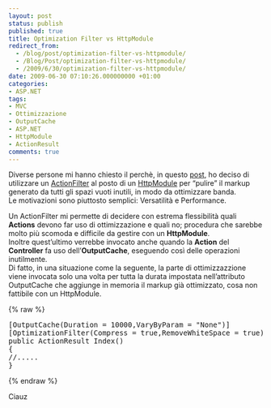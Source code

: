 ```yaml
---
layout: post
status: publish
published: true
title: Optimization Filter vs HttpModule
redirect_from: 
  - /blog/post/optimization-filter-vs-httpmodule/
  - /Blog/Post/optimization-filter-vs-httpmodule/
  - /2009/6/30/optimization-filter-vs-httpmodule/
date: 2009-06-30 07:10:26.000000000 +01:00
categories:
- ASP.NET
tags:
- MVC
- Ottimizzazione
- OutputCache
- ASP.NET
- HttpModule
- ActionResult
comments: true
---
```

<p>Diverse persone mi hanno chiesto il perchè, in questo <a href="http://imperugo.tostring.it/Blog/Post/Realizzare-un-ActionFilter-per-ottimizzare-le-nostre-pagine-web" target="_blank">post</a>, ho deciso di utilizzare un <a href="http://msdn.microsoft.com/en-us/library/dd410209.aspx" rel="nofollow" target="_blank">ActionFilter</a> al posto di un <a href="http://msdn.microsoft.com/en-us/library/zec9k340(VS.71).aspx" rel="nofollow" target="_blank">HttpModule</a> per “pulire” il markup generato da tutti gli spazi vuoti inutili, in modo da ottimizzare banda.     <br />Le motivazioni sono piuttosto semplici: Versatilità e Performance.</p>  <p>Un ActionFilter mi permette di decidere con estrema flessibilità quali <strong>Actions</strong> devono far uso di ottimizzazione e quali no; procedura che sarebbe molto più scomoda e difficile da gestire con un <strong>HttpModule</strong>.     <br />Inoltre quest’ultimo verrebbe invocato anche quando la <strong>Action</strong> del <strong>Controller</strong> fa uso dell’<strong>OutputCache</strong>, eseguendo così delle operazioni inutilmente.     <br />Di fatto, in una situazione come la seguente, la parte di ottimizzazzione viene invocata solo una volta per tutta la durata impostata nell’attributo OutputCache che aggiunge in memoria il markup già ottimizzato, cosa non fattibile con un HttpModule.</p>  {% raw %}<pre class="brush: csharp; ruler: true;">[OutputCache(Duration = 10000,VaryByParam = &quot;None&quot;)]
[OptimizationFilter(Compress = true,RemoveWhiteSpace = true)]
public ActionResult Index()
{
//.....
}</pre>{% endraw %}

<p>Ciauz</p>
